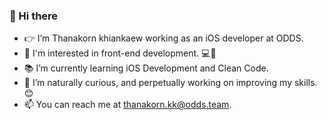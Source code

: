 ### 👋 Hi there
- 👉 I’m Thanakorn khiankaew working as an iOS developer at ODDS.
- 👀 I'm interested in front-end development. 💻📱
- 📚 I’m currently learning iOS Development and Clean Code.
- 🌱 I’m naturally curious, and perpetually working on improving my skills. 😊
- 📫 You can reach me at thanakorn.kk@odds.team.

<!---
gf-tnk/gf-tnk is a ✨ special ✨ repository because its `README.md` (this file) appears on your GitHub profile.
You can click the Preview link to take a look at your changes.
--->
